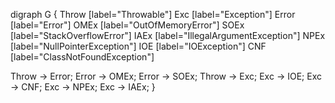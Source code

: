 digraph G {
   Throw [label="Throwable"]
   Exc [label="Exception"]
   Error [label="Error"]
   OMEx [label="OutOfMemoryError"]
   SOEx [label="StackOverflowError"]
   IAEx [label="IllegalArgumentException"]
   NPEx [label="NullPointerException"]
   IOE [label="IOException"]
   CNF [label="ClassNotFoundException"]

   Throw -> Error;
   Error -> OMEx;
   Error -> SOEx;
   Throw -> Exc;
   Exc -> IOE;
   Exc -> CNF;
   Exc -> NPEx;
   Exc -> IAEx;
} 